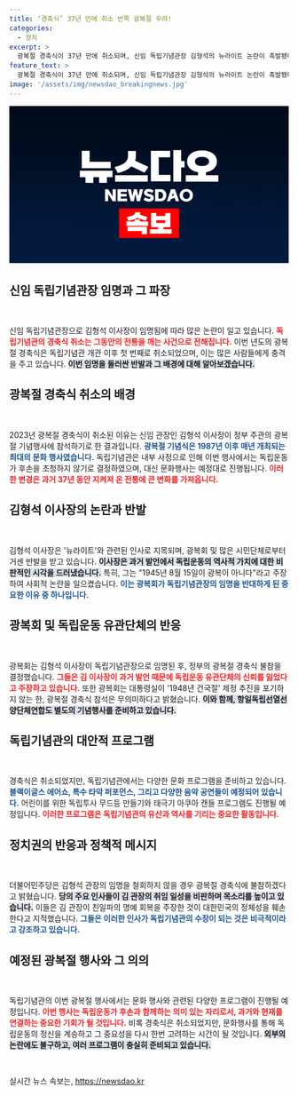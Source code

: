 ```yaml
---
title: ‘경축식’ 37년 만에 취소 반쪽 광복절 우려!
categories:
  - 정치
excerpt: >
  광복절 경축식이 37년 만에 취소되며, 신임 독립기념관장 김형석의 뉴라이트 논란이 촉발됐다. 광복회와 민주당이 강력 반발하고 있는 가운데, 독립기념관의 향후 행보가 주목받고 있다. 무슨 일이 벌어질까?
feature_text: >
  광복절 경축식이 37년 만에 취소되며, 신임 독립기념관장 김형석의 뉴라이트 논란이 촉발됐다. 광복회와 민주당이 강력 반발하고 있는 가운데, 독립기념관의 향후 행보가 주목받고 있다. 무슨 일이 벌어질까?
image: '/assets/img/newsdao_breakingnews.jpg'
---
```


<p><img src="/assets/img/newsdao_breakingnews.jpg" alt="koreaapp 속보" /></p>

<h2 data-ke-size="size26">신임 독립기념관장 임명과 그 파장</h2>

<p data-ke-size="size16">&nbsp;</p>

<p>신임 독립기념관장으로 김형석 이사장이 임명됨에 따라 많은 논란이 일고 있습니다. <b><span style="color: #ee2323;">독립기념관의 경축식 취소는 그동안의 전통을 깨는 사건으로 전해집니다.</span></b> 이번 년도의 광복절 경축식은 독립기념관 개관 이후 첫 번째로 취소되었으며, 이는 많은 사람들에게 충격을 주고 있습니다. <b><span style="background-color: #21538527;">이번 임명을 둘러싼 반발과 그 배경에 대해 알아보겠습니다.</span></b></p>

<h2 data-ke-size="size26">광복절 경축식 취소의 배경</h2>

<p data-ke-size="size16">&nbsp;</p>

<p>2023년 광복절 경축식이 취소된 이유는 신임 관장인 김형석 이사장이 정부 주관의 광복절 기념행사에 참석하기로 한 결과입니다. <b><span style="color: #1a5490;">광복절 기념식은 1987년 이후 매년 개최되는 최대의 문화 행사였습니다.</span></b> 독립기념관은 내부 사정으로 인해 이번 행사에서는 독립운동가 후손을 초청하지 않기로 결정하였으며, 대신 문화행사는 예정대로 진행됩니다. <b><span style="color: #ee2323;">이러한 변경은 과거 37년 동안 지켜져 온 전통에 큰 변화를 가져옵니다.</span></b></p>

<h2 data-ke-size="size26">김형석 이사장의 논란과 반발</h2>

<p data-ke-size="size16">&nbsp;</p>

<p>김형석 이사장은 '뉴라이트'와 관련된 인사로 지목되며, 광복회 및 많은 시민단체로부터 거센 반발을 받고 있습니다. <b><span style="background-color: #21538527;">이사장은 과거 발언에서 독립운동의 역사적 가치에 대한 비판적인 시각을 드러냈습니다.</span></b> 특히, 그는 "1945년 8월 15일이 광복이 아니다"라고 주장하여 사회적 논란을 일으켰습니다. <b><span style="color: #1a5490;">이는 광복회가 독립기념관장의 임명을 반대하게 된 중요한 이유 중 하나입니다.</span></b></p>

<h2 data-ke-size="size26">광복회 및 독립운동 유관단체의 반응</h2>

<p data-ke-size="size16">&nbsp;</p>

<p>광복회는 김형석 이사장이 독립기념관장으로 임명된 후, 정부의 광복절 경축식 불참을 결정했습니다. <b><span style="color: #ee2323;">그들은 김 이사장이 과거 발언 때문에 독립운동 유관단체의 신뢰를 잃었다고 주장하고 있습니다.</span></b> 또한 광복회는 대통령실이 '1948년 건국절' 제정 추진을 포기하지 않는 한, 광복절 경축식 참석은 무의미하다고 밝혔습니다. <b><span style="background-color: #21538527;">이와 함께, 항일독립선열선양단체연합도 별도의 기념행사를 준비하고 있습니다.</span></b></p>

<h2 data-ke-size="size26">독립기념관의 대안적 프로그램</h2>

<p data-ke-size="size16">&nbsp;</p>

<p>경축식은 취소되었지만, 독립기념관에서는 다양한 문화 프로그램을 준비하고 있습니다. <b><span style="color: #1a5490;">블랙이글스 에어쇼, 특수 타악 퍼포먼스, 그리고 다양한 음악 공연들이 예정되어 있습니다.</span></b> 어린이를 위한 독립투사 무드등 만들기와 태극기 아쿠아 캔들 프로그램도 진행될 예정입니다. <b><span style="color: #ee2323;">이러한 프로그램은 독립기념관의 유산과 역사를 기리는 중요한 활동입니다.</span></b></p>

<h2 data-ke-size="size26">정치권의 반응과 정책적 메시지</h2>

<p data-ke-size="size16">&nbsp;</p>

<p>더불어민주당은 김형석 관장의 임명을 철회하지 않을 경우 광복절 경축식에 불참하겠다고 밝혔습니다. <b><span style="background-color: #21538527;">당의 주요 인사들이 김 관장의 취임 일성을 비판하며 목소리를 높이고 있습니다.</span></b> 이들은 김 관장이 친일파의 명예 회복을 주장한 것이 대한민국의 정체성을 훼손한다고 지적했습니다. <b><span style="color: #1a5490;">그들은 이러한 인사가 독립기념관의 수장이 되는 것은 비극적이라고 강조하고 있습니다.</span></b></p>

<h2 data-ke-size="size26">예정된 광복절 행사와 그 의의</h2>

<p data-ke-size="size16">&nbsp;</p>

<p>독립기념관의 이번 광복절 행사에서는 문화 행사와 관련된 다양한 프로그램이 진행될 예정입니다. <b><span style="color: #ee2323;">이번 행사는 독립운동가 후손과 함께하는 의미 있는 자리로서, 과거와 현재를 연결하는 중요한 기회가 될 것입니다.</span></b> 비록 경축식은 취소되었지만, 문화행사를 통해 독립운동의 정신을 계승하고 그 중요성을 다시 한번 고려하는 시간이 될 것입니다. <b><span style="background-color: #21538527;">외부의 논란에도 불구하고, 여러 프로그램이 충실히 준비되고 있습니다.</span></b></p>

<p data-ke-size="size16">&nbsp;</p>
실시간 뉴스 속보는, <a href="https://newsdao.kr" rel="dofollow">https://newsdao.kr</a>


